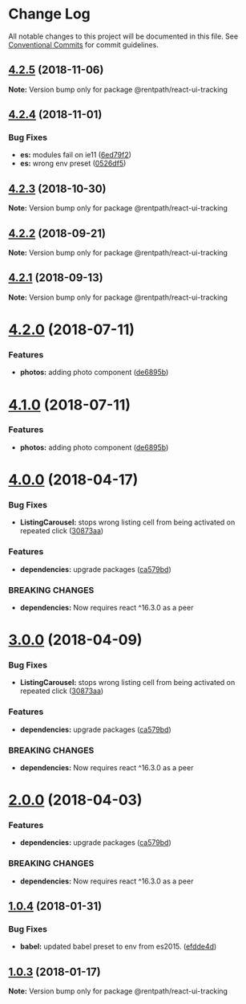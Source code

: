 # Change Log

All notable changes to this project will be documented in this file.
See [Conventional Commits](https://conventionalcommits.org) for commit guidelines.

## [4.2.5](https://github.com/rentpath/react-ui/tree/master/packages/react-ui-tracking/compare/@rentpath/react-ui-tracking@4.2.4...@rentpath/react-ui-tracking@4.2.5) (2018-11-06)

**Note:** Version bump only for package @rentpath/react-ui-tracking





<a name="4.2.4"></a>
## [4.2.4](https://github.com/rentpath/react-ui/compare/@rentpath/react-ui-tracking@4.2.3...@rentpath/react-ui-tracking@4.2.4) (2018-11-01)


### Bug Fixes

* **es:** modules fail on ie11 ([6ed79f2](https://github.com/rentpath/react-ui/commit/6ed79f2))
* **es:** wrong env preset ([0526df5](https://github.com/rentpath/react-ui/commit/0526df5))




<a name="4.2.3"></a>
## [4.2.3](https://github.com/rentpath/react-ui/compare/@rentpath/react-ui-tracking@4.2.2...@rentpath/react-ui-tracking@4.2.3) (2018-10-30)




**Note:** Version bump only for package @rentpath/react-ui-tracking

<a name="4.2.2"></a>
## [4.2.2](https://github.com/rentpath/react-ui/compare/@rentpath/react-ui-tracking@4.2.1...@rentpath/react-ui-tracking@4.2.2) (2018-09-21)




**Note:** Version bump only for package @rentpath/react-ui-tracking

<a name="4.2.1"></a>
## [4.2.1](https://github.com/rentpath/react-ui/compare/@rentpath/react-ui-tracking@4.2.0...@rentpath/react-ui-tracking@4.2.1) (2018-09-13)




**Note:** Version bump only for package @rentpath/react-ui-tracking

<a name="4.2.0"></a>
# [4.2.0](https://github.com/rentpath/react-ui/compare/@rentpath/react-ui-tracking@4.0.0...@rentpath/react-ui-tracking@4.2.0) (2018-07-11)


### Features

* **photos:** adding photo component ([de6895b](https://github.com/rentpath/react-ui/commit/de6895b))




<a name="4.1.0"></a>
# [4.1.0](https://github.com/rentpath/react-ui/compare/@rentpath/react-ui-tracking@4.0.0...@rentpath/react-ui-tracking@4.1.0) (2018-07-11)


### Features

* **photos:** adding photo component ([de6895b](https://github.com/rentpath/react-ui/commit/de6895b))




<a name="4.0.0"></a>
# [4.0.0](https://github.com/rentpath/react-ui/compare/@rentpath/react-ui-tracking@1.0.4...@rentpath/react-ui-tracking@4.0.0) (2018-04-17)


### Bug Fixes

* **ListingCarousel:** stops wrong listing cell from being activated on repeated click ([30873aa](https://github.com/rentpath/react-ui/commit/30873aa))


### Features

* **dependencies:** upgrade packages ([ca579bd](https://github.com/rentpath/react-ui/commit/ca579bd))


### BREAKING CHANGES

* **dependencies:** Now requires react ^16.3.0 as a peer




<a name="3.0.0"></a>
# [3.0.0](https://github.com/rentpath/react-ui/compare/@rentpath/react-ui-tracking@1.0.4...@rentpath/react-ui-tracking@3.0.0) (2018-04-09)


### Bug Fixes

* **ListingCarousel:** stops wrong listing cell from being activated on repeated click ([30873aa](https://github.com/rentpath/react-ui/commit/30873aa))


### Features

* **dependencies:** upgrade packages ([ca579bd](https://github.com/rentpath/react-ui/commit/ca579bd))


### BREAKING CHANGES

* **dependencies:** Now requires react ^16.3.0 as a peer




<a name="2.0.0"></a>
# [2.0.0](https://github.com/rentpath/react-ui/compare/@rentpath/react-ui-tracking@1.0.4...@rentpath/react-ui-tracking@2.0.0) (2018-04-03)


### Features

* **dependencies:** upgrade packages ([ca579bd](https://github.com/rentpath/react-ui/commit/ca579bd))


### BREAKING CHANGES

* **dependencies:** Now requires react ^16.3.0 as a peer




<a name="1.0.4"></a>
## [1.0.4](https://github.com/rentpath/react-ui/compare/@rentpath/react-ui-tracking@1.0.3...@rentpath/react-ui-tracking@1.0.4) (2018-01-31)


### Bug Fixes

* **babel:** updated babel preset to env from es2015. ([efdde4d](https://github.com/rentpath/react-ui/commit/efdde4d))




<a name="1.0.3"></a>
## [1.0.3](https://github.com/rentpath/react-ui/compare/@rentpath/react-ui-tracking@1.0.2...@rentpath/react-ui-tracking@1.0.3) (2018-01-17)




**Note:** Version bump only for package @rentpath/react-ui-tracking
